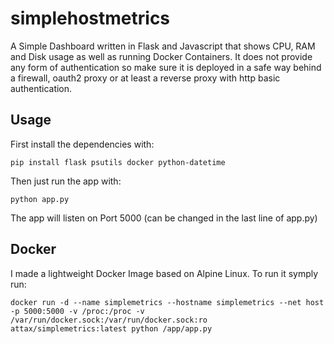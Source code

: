 # simplehostmetrics
A Simple Dashboard written in Flask and Javascript that shows CPU, RAM and Disk usage as well as running Docker Containers.
It does not provide any form of authentication so make sure it is deployed in a safe way behind a firewall, oauth2 proxy or at least a reverse proxy with http basic authentication.

## Usage
First install the dependencies with:

```pip install flask psutils docker python-datetime```

Then just run the app with:

```python app.py```

The app will listen on Port 5000 (can be changed in the last line of app.py)

## Docker
I made a lightweight Docker Image based on Alpine Linux. To run it symply run:

```docker run -d --name simplemetrics --hostname simplemetrics --net host -p 5000:5000 -v /proc:/proc -v /var/run/docker.sock:/var/run/docker.sock:ro attax/simplemetrics:latest python /app/app.py```
